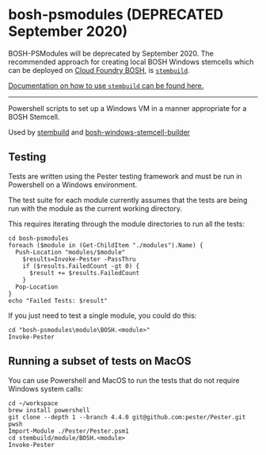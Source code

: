 # bosh-psmodules (DEPRECATED September 2020)

BOSH-PSModules will be deprecated by September 2020. The recommended approach for creating local BOSH Windows stemcells which can be deployed on [Cloud Foundry BOSH](https://bosh.io), is [`stembuild`](https://github.com/cloudfoundry-incubator/stembuild).

[Documentation on how to use `stembuild` can be found here.](https://bosh.io/docs/windows-stemcell-create/)

---

Powershell scripts to set up a Windows VM in a manner appropriate for a BOSH Stemcell.

Used by [stembuild](https://github.com/cloudfoundry-incubator/stembuild) and [bosh-windows-stemcell-builder](https://github.com/cloudfoundry-incubator/bosh-windows-stemcell-builder)

## Testing

Tests are written using the Pester testing framework and must be run in Powershell on a Windows environment.

The test suite for each module currently assumes that the tests are being run with the module as the current working directory.

This requires iterating through the module directories to run all the tests:

```
cd bosh-psmodules
foreach ($module in (Get-ChildItem "./modules").Name) {
  Push-Location "modules/$module"
    $results=Invoke-Pester -PassThru
    if ($results.FailedCount -gt 0) {
      $result += $results.FailedCount
    }
  Pop-Location
}
echo "Failed Tests: $result"
```

If you just need to test a single module, you could do this:

```
cd "bosh-psmodules\module\BOSH.<module>"
Invoke-Pester
```

## Running a subset of tests on MacOS

You can use Powershell and MacOS to run the tests that do not require Windows system calls:

```
cd ~/workspace
brew install powershell
git clone --depth 1 --branch 4.4.0 git@github.com:pester/Pester.git
pwsh
Import-Module ./Pester/Pester.psm1
cd stembuild/module/BOSH.<module>
Invoke-Pester
```